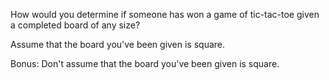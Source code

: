 How would you determine if someone has won a game of tic-tac-toe given a completed board of any size?

Assume that the board you've been given is square.

Bonus: Don't assume that the board you've been given is square.
